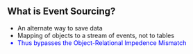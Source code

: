 ## What is Event Sourcing?

<ul>
	<li class="slide">An alternate way to save data</li>
	<li class="slide">Mapping of objects to a stream of events, not to tables</li>
	<li class="slide" style="color:blue">Thus bypasses the Object-Relational Impedence Mismatch</li>
</ul>